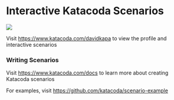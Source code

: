 # Interactive Katacoda Scenarios

[![](http://shields.katacoda.com/katacoda/davidkapa/count.svg)](https://www.katacoda.com/davidkapa "Get your profile on Katacoda.com")

Visit https://www.katacoda.com/davidkapa to view the profile and interactive scenarios

### Writing Scenarios
Visit https://www.katacoda.com/docs to learn more about creating Katacoda scenarios

For examples, visit https://github.com/katacoda/scenario-example
